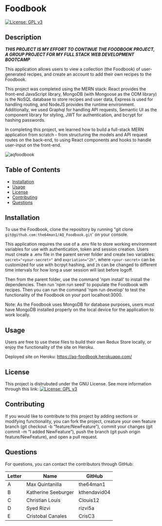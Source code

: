 

# Foodbook
[![License: GPL v3](https://img.shields.io/badge/License-GPLv3-blue.svg)](https://www.gnu.org/licenses/gpl-3.0)

## Description

***THIS PROJECT IS MY EFFORT TO CONTINUE THE FOODBOOK PROJECT, A GROUP PROJECT FOR MY FULL STACK WEB DEVELOPMENT BOOTCAMP***
    
This application allows users to view a collection (the Foodbook) of user-generated recipes, and create an account to add their own recipes to the Foodbook.

This project was completed using the MERN stack: React provides the front-end JavaScript library, MongoDB (with Mongoose as the ODM library) is the NoSQL database to store recipes and user data, Express is used for handling routing, and NodeJS provides the runtime environment. Additionally, we used Graphql for handling API requests, Semantic UI as the component library for styling, JWT for authentication, and bcrypt for hashing passwords.

In completing this project, we learned how to build a full-stack MERN application from scratch - from structuring the models and API request routes on the back-end, to using React components and hooks to handle user-input on the front-end.

![aqfoodbook](https://user-images.githubusercontent.com/74144055/132541179-e85af343-78ac-4e33-a83c-db77ba5a2f4c.gif)

## Table of Contents
    
- [Installation](#installation)
- [Usage](#usage)
- [License](#license)
- [Contributing](#contributing)
- [Questions](#questions)
    
## Installation
    
To use the Foodbook, clone the repository by running "git clone `git@github.com:the64man1/AQ_Foodbook.git`' on your console. 

This application requires the use of a .env file to store working environment variables for use with authentication, token and session creation. Users must create a .env file in the parent server folder and create two variables: `secret="<your-secret>"` and `expriation="2h"`, where `<your-secret>` can be customized for use with bcrpyt hashing, and `2h` can be changed to different time intervals for how long a user session will last before logoff.

Then from the parent folder, use the command 'npm install' to install the dependencies. Then run 'npm run seed' to populate the Foodbook with recipes. Then you can run the command 'npm run develop' to test the functionality of the Foodbook on your port localhost:3000. 

Note: As the Foodbook uses MongoDB for database purposes, users must have MongoDB installed properly on the local device for the application to work locally.

## Usage
    
Users are free to use these files to build their own Redux Store locally, or enjoy the functionality of the site on Heroku.

Deployed site on Heroku: https://aq-foodbook.herokuapp.com/
    
## License
    
This project is distrubuted under the GNU License. See more information through this link: [![License: GPL v3](https://img.shields.io/badge/License-GPLv3-blue.svg)](https://www.gnu.org/licenses/gpl-3.0)
    
## Contributing
    
If you would like to contribute to this project by adding sections or modifying functionality, you can fork the project, creature your own feature branch (git checkout -b “feature/NewFeature”), commit your changes (git commit -m “I added NewFeature”), push the branch (git push origin feature/NewFeature), and open a pull request.
    
## Questions
    
For questions, you can contact the contributors through GitHub:

<table class="tg">
<thead>
  <tr>
    <th class="tg-hyan">Letter</th>
    <th class="tg-hyan">Name</th>
    <th class="tg-hyan">GitHub</th>
  </tr>
</thead>
<tbody>
  <tr>
    <td class="tg-0lax">A</td>
    <td class="tg-0lax">Max Quintanilla</td>
    <td class="tg-0lax">the64man1</td>
  </tr>
  <tr>
    <td class="tg-0lax">B</td>
    <td class="tg-0lax">Katherine Seeburger</td>
    <td class="tg-0lax">kthendavid04</td>
  </tr>
  <tr>
    <td class="tg-0lax">C</td>
    <td class="tg-0lax">Christian Louis</td>
    <td class="tg-0lax">Clouis12</td>
  </tr>
  <tr>
    <td class="tg-0lax">D</td>
    <td class="tg-0lax">Syed Rizvi</td>
    <td class="tg-0lax">rizvi5a</td>
  </tr>
  <tr>
    <td class="tg-0lax">E</td>
    <td class="tg-0lax">Cristobal Canales</td>
    <td class="tg-0lax">CrisC3</td>
  </tr>
</tbody>
</table>
